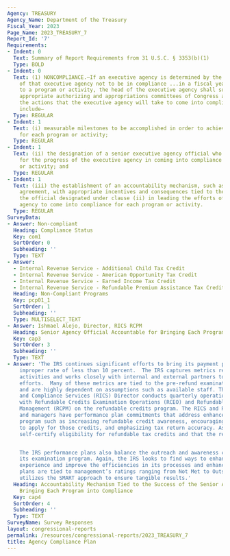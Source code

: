 ```yaml
---
Agency: TREASURY
Agency_Name: Department of the Treasury
Fiscal_Year: 2023
Page_Name: 2023_TREASURY_7
Report_Id: '7'
Requirements:
- Indent: 0
  Text: Summary of Report Requirements from 31 U.S.C. § 3353(b)(1)
  Type: BOLD
- Indent: 0
  Text: (1) NONCOMPLIANCE.—If an executive agency is determined by the Inspector General
    of that executive agency not to be in compliance ...in a fiscal year with respect
    to a program or activity, the head of the executive agency shall submit to the
    appropriate authorizing and appropriations committees of Congress a plan describing
    the actions that the executive agency will take to come into compliance. The plan...shall
    include—
  Type: REGULAR
- Indent: 1
  Text: (i) measurable milestones to be accomplished in order to achieve compliance
    for each program or activity;
  Type: REGULAR
- Indent: 1
  Text: (ii) the designation of a senior executive agency official who shall be accountable
    for the progress of the executive agency in coming into compliance for each program
    or activity; and
  Type: REGULAR
- Indent: 1
  Text: (iii) the establishment of an accountability mechanism, such as a performance
    agreement, with appropriate incentives and consequences tied to the success of
    the official designated under clause (ii) in leading the efforts of the executive
    agency to come into compliance for each program or activity.
  Type: REGULAR
SurveyData:
- Answer: Non-compliant
  Heading: Compliance Status
  Key: com1
  SortOrder: 0
  Subheading: ''
  Type: TEXT
- Answer:
  - Internal Revenue Service - Additional Child Tax Credit
  - Internal Revenue Service - American Opportunity Tax Credit
  - Internal Revenue Service - Earned Income Tax Credit
  - Internal Revenue Service - Refundable Premium Assistance Tax Credit
  Heading: Non-Compliant Programs
  Key: pcp01_1
  SortOrder: 1
  Subheading: ''
  Type: MULTISELECT_TEXT
- Answer: Ishmael Alejo, Director, RICS RCPM
  Heading: Senior Agency Official Accountable for Bringing Each Program into Compliance
  Key: cap3
  SortOrder: 3
  Subheading: ''
  Type: TEXT
- Answer: 'The IRS continues significant efforts to bring its payment program to an
    improper rate of less than 10 percent.  The IRS captures metrics related to pre-refund
    activities and works closely with internal and external partners to expand outreach
    efforts.  Many of these metrics are tied to the pre-refund examination program
    and are highly dependent on assumptions such as available staff. The Refund Integrity
    and Compliance Services (RICS) Director conducts quarterly operational reviews
    with Refundable Credits Examination Operations (RCEO) and Refundable Credits Program
    Management (RCPM) on the refundable credits program. The RICS and RCPM Directors
    and managers have performance plan commitments that address enhancements to the
    program such as increasing refundable credit awareness, encouraging eligible taxpayers
    to apply for those credits, and emphasizing tax return accuracy. As noted, taxpayers
    self-certify eligibility for refundable tax credits and that the return is accurate.


    The IRS performance plans also balance the outreach and awareness component with
    its examination program. Again, the IRS looks to find ways to enhance the taxpayer
    experience and improve the efficiencies in its processes and enhance case selection.  These
    plans are tied to management’s ratings ranging from Not Met to Outstanding and
    utilizes the SMART approach to ensure tangible results.'
  Heading: Accountability Mechanism Tied to the Success of the Senior Agency Official
    Bringing Each Program into Compliance
  Key: cap4
  SortOrder: 4
  Subheading: ''
  Type: TEXT
SurveyName: Survey Responses
layout: congressional-reports
permalink: /resources/congressional-reports/2023_TREASURY_7
title: Agency Compliance Plan
---
```

